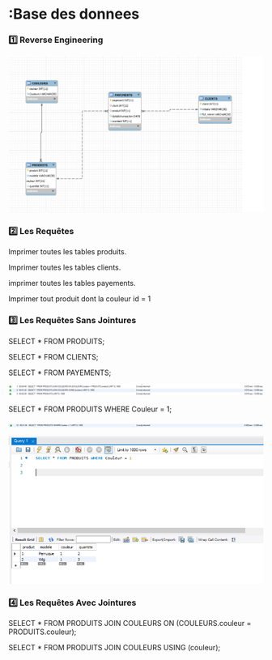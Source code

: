 # :Base des donnees

### :one: Reverse Engineering

![image](pattes.PNG)

### :two: Les Requêtes

Imprimer toutes les tables produits.

Imprimer toutes les tables clients.

imprimer toutes les tables payements.

Imprimer tout produit dont la couleur id = 1

### :three: Les Requêtes Sans Jointures

SELECT * FROM PRODUITS;

SELECT * FROM CLIENTS;

SELECT * FROM PAYEMENTS;

![image](noire.PNG)

SELECT * FROM PRODUITS WHERE Couleur = 1;

![image](noire1.PNG)

![image](noire2.PNG)

### :four: Les Requêtes Avec Jointures

SELECT * FROM PRODUITS JOIN COULEURS ON (COULEURS.couleur = PRODUITS.couleur);

SELECT * FROM PRODUITS JOIN COULEURS USING (couleur);


